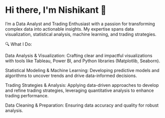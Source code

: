 # Hi there, I'm Nishikant 👋




 I’m  a Data Analyst and Trading Enthusiast with a passion for transforming complex data into actionable insights. My expertise spans data visualization, statistical analysis, machine learning, and trading strategies.

🔍 What I Do:

Data Analysis & Visualization: Crafting clear and impactful visualizations with tools like Tableau, Power BI, and Python libraries (Matplotlib, Seaborn).

Statistical Modeling & Machine Learning: Developing predictive models and algorithms to uncover trends and drive data-informed decisions.

Trading Strategies & Analysis: Applying data-driven approaches to develop and refine trading strategies, leveraging quantitative analysis to enhance trading performance.

Data Cleaning & Preparation: Ensuring data accuracy and quality for robust analysis.

